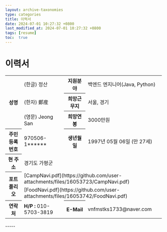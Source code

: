 ```yaml
---
layout: archive-taxonomies
type: categories
title: 이력서
date: 2024-07-01 10:27:32 +0800
last_modified_at: 2024-07-01 10:27:32 +0800
tags: [resume]
toc:  true
---
```

<h1>이력서</h1>
<table>
  <tr>
    <th rowspan="3">성명</th>
    <td>(한글) 정산</td>
    <th>지원분야</th>
    <td>백엔드 엔지니어(Java, Python)</td>
  </tr>
  <tr>
    <td>(한자) 鄭産</td>
    <th>희망근무지</th>
    <td>서울, 경기</td>
  </tr>
  <tr>
    <td>(영문) Jeong San</td>
    <th>희망연봉</th>
    <td>3000만원</td>
  </tr>
  <tr>
    <th>주민등록번호</th>
    <td>970506-1******</td>
    <th>생년월일</th>
    <td>1997년 05월 06일 (만 27세)</td>
  </tr>
  <tr>
    <th>현 주소</th>
    <td colspan="3">경기도 가평군</td>
  </tr>
  <tr>
    <th rowspan="2">포트폴리오</th>
    <td colspan="3">
      [CampNavi.pdf](https://github.com/user-attachments/files/16053723/CampNavi.pdf)
    </td>
  </tr>
  <tr>
    <td colspan="3">
      [FoodNavi.pdf](https://github.com/user-attachments/files/16053742/FoodNavi.pdf)
    </td>
  </tr>
  <tr>
    <th>연락처</th>
    <td><strong>H/P : </strong>010-5703-3819</td>
    <th>E-Mail</th>
    <td>vnfmstks1733@naver.com</td>
  </tr>
</table>
-----
